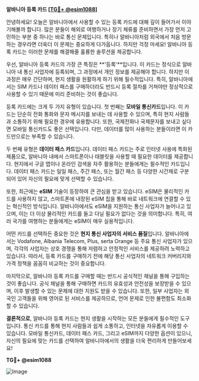 **알바니아 등록 카드 [[TG💪+ @esim1088](https://t.me/s/esim1088)]**

안녕하세요! 오늘은 알바니아에서 사용할 수 있는 등록 카드에 대해 깊이 들어가서 이야기해볼까 합니다. 많은 분들이 해외로 여행하거나 장기 체류를 준비하면서 가장 먼저 고민하는 부분 중 하나는 바로 통신 문제입니다. 특히나 알바니아처럼 외국에서 처음 방문하는 경우라면 더욱더 이 문제는 중요하게 다가옵니다. 하지만 걱정 마세요! 알바니아 등록 카드는 이러한 문제를 해결해줄 훌륭한 솔루션을 제공합니다.

우선, 알바니아 등록 카드의 가장 큰 특징은 **'등록'**입니다. 이 카드는 정식으로 알바니아 내 통신 사업자에 등록되며, 그 과정에서 개인 정보를 제공해야 합니다. 하지만 이 과정은 매우 간단하며, 현지 생활을 원활하게 하기 위해 필수적입니다. 특히, 알바니아에서는 SIM 카드나 데이터 패스를 구매하더라도 반드시 등록 절차를 거쳐야만 정상적으로 사용할 수 있기 때문에 미리 준비하는 것이 좋습니다.

등록 카드에는 크게 두 가지 유형이 있습니다. 첫 번째는 **모바일 통신카드**입니다. 이 카드는 단순히 전화 통화와 문자 메시지를 보내는 데 사용할 수 있으며, 특히 현지 사람들과 소통하기 위해 필요한 경우에 유용합니다. 또한, 국제전화나 국제문자를 보내고 싶다면 모바일 통신카드도 좋은 선택입니다. 다만, 데이터를 많이 사용하는 분들이라면 이 카드만으로는 부족할 수 있습니다.

두 번째 유형은 **데이터 패스 카드**입니다. 데이터 패스 카드는 주로 인터넷 사용에 특화된 제품으로, 알바니아 내에서 스마트폰이나 태블릿을 사용할 때 필요한 데이터를 제공합니다. 현지에서 구글 맵이나 온라인 검색을 자주 활용하는 분들에게는 필수적인 카드입니다. 데이터 패스 카드는 일일 패스, 주간 패스, 또는 월간 패스 등 다양한 시간제로 구분되어 있어 자신의 필요에 맞게 선택할 수 있습니다.

또한, 최근에는 **eSIM** 기술이 등장하여 큰 관심을 받고 있습니다. eSIM은 물리적인 카드를 사용하지 않고, 스마트폰에 내장된 eSIM 칩을 통해 바로 네트워크에 연결할 수 있는 혁신적인 방식입니다. 알바니아에서도 eSIM을 지원하는 통신 사업자가 늘어나고 있으며, 이는 더 이상 물리적인 카드를 들고 다닐 필요가 없다는 것을 의미합니다. 특히, 여러 국가를 여행하는 분들에게는 eSIM이 매우 실용적입니다.

어떤 카드를 선택하든 중요한 것은 **현지 통신 사업자의 서비스 품질**입니다. 알바니아에서는 Vodafone, Albania Telecom, Plus, serta Orange 등 주요 통신 사업자가 있으며, 각각의 사업자는 상호 경쟁을 통해 저렴하고 안정적인 서비스를 제공하려 노력하고 있습니다. 따라서, 등록 카드를 구매하기 전에 해당 통신 사업자의 네트워크 커버리지와 가격 정책을 꼼꼼히 비교하는 것이 중요합니다.

마지막으로, 알바니아 등록 카드를 구매할 때는 반드시 공식적인 채널을 통해 구입하는 것이 좋습니다. 공식 채널을 통해 구매하면 카드의 유효성과 안전성을 보장받을 수 있으며, 이후 발생할 수 있는 문제에 대한 지원도 받을 수 있습니다. 또한, 일부 사업자는 외국인 고객들을 위해 영어로 된 서비스를 제공하므로, 언어 문제로 인한 불편함도 최소화할 수 있습니다.

**결론적으로**, 알바니아 등록 카드는 현지 생활을 시작하는 모든 분들에게 필수적인 도구입니다. 통신 카드를 통해 현지 사람들과 쉽게 소통하고, 인터넷을 자유롭게 이용할 수 있습니다. 모바일 통신카드, 데이터 패스 카드, 그리고 eSIM까지 다양한 옵션이 있으니, 자신의 필요에 맞는 카드를 선택하여 알바니아에서의 생활을 더욱 편리하게 만들어보세요!

**TG💪+ @esim1088**

![Image](https://i.postimg.cc/Y0z9fWf4/image.png)